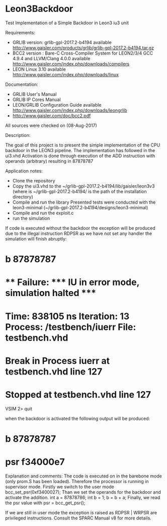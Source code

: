 # Leon3Backdoor
Test Implementation of a Simple Backdoor in Leon3 iu3 unit

Requirements:
* GRLIB version: grlib-gpl-2017.2-b4194 
available http://www.gaisler.com/products/grlib/grlib-gpl-2017.2-b4194.tar.gz 
* BCC2 version : Bare-C Cross-Compiler System for LEON2/3/4 GCC 4.9.4 and LLVM/Clang 4.0.0
available http://www.gaisler.com/index.php/downloads/compilers
* LEON Linux 3.10 
available http://www.gaisler.com/index.php/downloads/linux

Documentation:
* GRLIB User's Manual
* GRLIB IP Cores Manual	
* LEON/GRLIB Configuration Guide
available http://www.gaisler.com/index.php/downloads/leongrlib
* http://www.gaisler.com/doc/bcc2.pdf

All sources were checked on (08-Aug-2017)


Description:

The goal of this project is to present the simple implementation of the CPU backdoor in the LEON3 pipeline.
The implementation has followed in the ui3.vhd
Activation is done through execution of the ADD instruction with operands (arbitrary) resulting in 87878787


Application notes:

* Clone the repository
* Copy the ui3.vhd to the ~/grlib-gpl-2017.2-b4194/lib/gaisler/leon3v3 (where is ~/grlib-gpl-2017.2-b4194/ is the path of the installation directory)
* Compile and run the library
	Presented tests were conducted with the leon3-minimal (~/grlib-gpl-2017.2-b4194/designs/leon3-minimal)
* Compile and run the exploit.c
* run the simulation

If code is executed without the backdoor the exception will be produced due to the illegal instruction RDPSR
as we have not set any handler the simulation will finish abruptly:

# 
# 
#   b 87878787
# ** Failure: *** IU in error mode, simulation halted ***
#    Time: 838105 ns  Iteration: 13  Process: /testbench/iuerr File: testbench.vhd
# Break in Process iuerr at testbench.vhd line 127
# Stopped at testbench.vhd line 127 
VSIM 2> quit

when the backdoor is activated the following output will be produced:

# 
# 
#   b 87878787
# 
# 
#   psr f34000e7

Explanation and comments:
The code is executed on in the barebone mode (only prom.S has been loaded). 
Therefore the processor is running in supervisor mode.
Firstly we switch to the user mode bcc_set_psr(0xf3400027);
Than we set the operands for the backdoor and activate the addition.
int a = 87878786;
int b = 1;
b = b + a;
Finally, we read the psr value with psr = bcc_get_psr();

If we are still in user mode the exception is raised as RDPSR | WRPSR are privileged instructions.
Consult the SPARC Manual v8 for more details.



 
